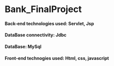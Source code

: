 # Bank_FinalProject
#### Back-end technologies used: Servlet, Jsp
#### DataBase connectivity: Jdbc
#### DataBase: MySql
#### Front-end technogies used: Html, css, javascript
